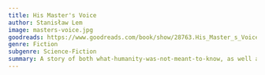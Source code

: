 ```yaml
---
title: His Master's Voice
author: Stanisław Lem
image: masters-voice.jpg
goodreads: https://www.goodreads.com/book/show/28763.His_Master_s_Voice
genre: Fiction
subgenre: Science-Fiction
summary: A story of both what-humanity-was-not-meant-to-know, as well as perhaps, what-humanity-can't-decypher.
---
```

